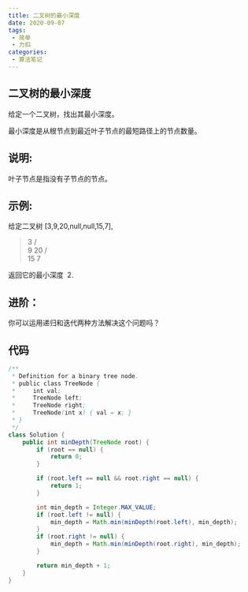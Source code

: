 ```yaml
---
title: 二叉树的最小深度
date: 2020-09-07
tags:
 - 简单
 - 力扣
categories:
 - 算法笔记
---
```



## 二叉树的最小深度

给定一个二叉树，找出其最小深度。

最小深度是从根节点到最近叶子节点的最短路径上的节点数量。

## 说明: 
叶子节点是指没有子节点的节点。

## 示例:

给定二叉树 [3,9,20,null,null,15,7],

>    3
>   / \
>  9  20
>    /  \
>   15   7


返回它的最小深度  2.

## 进阶：  

你可以运用递归和迭代两种方法解决这个问题吗？  
## 代码 
```java
/**
 * Definition for a binary tree node.
 * public class TreeNode {
 *     int val;
 *     TreeNode left;
 *     TreeNode right;
 *     TreeNode(int x) { val = x; }
 * }
 */
class Solution {
    public int minDepth(TreeNode root) {
        if (root == null) {
            return 0;
        }

        if (root.left == null && root.right == null) {
            return 1;
        }

        int min_depth = Integer.MAX_VALUE;
        if (root.left != null) {
            min_depth = Math.min(minDepth(root.left), min_depth);
        }
        if (root.right != null) {
            min_depth = Math.min(minDepth(root.right), min_depth);
        }

        return min_depth + 1;
    }
}

```


